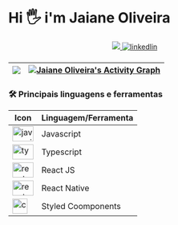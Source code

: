 # Hi 🖐️ i'm Jaiane Oliveira


<div align='center'><a href='mailto:jaianeoliveira.dev@gmail.com' target='_blank'>
<img src='https://img.shields.io/badge/Gmail-D14836?style=for-the-badge&logo=gmail&logoColor=white' />
</a>
<a href='https://www.linkedin.com/in/jaianeoliveira/' target='_blank'>
<img src='https://img.shields.io/badge/LinkedIn-0077B5?style=for-the-badge&logo=linkedin&logoColor=white' alt='linkedlin' />
</a>
</div>

 ###
  
|<img src="https://github-readme-stats.vercel.app/api/top-langs/?username=JaianeOliveira&theme=github_dark&title_color=8257E5&icon_color=8257E5&locale=pt-BR&border_color=52525B&bg_color=18181B03&card_width=400&hide_border=true"/> | <a href="https://github.com/JaianeOliveira"><img alt="Jaiane Oliveira's Activity Graph" src="https://activity-graph.herokuapp.com/graph?username=JaianeOliveira&custom_title=Gr%C3%A1fico%20de%20Contribui%C3%A7%C3%B5es&theme=react-dark&color=ffffff&line=8257E5&hide_border=true" /></a>
|---|---|


  
### 🛠️ Principais linguagens e ferramentas

|Icon|Linguagem/Ferramenta|
|---|---|
|<img src="https://cdn.jsdelivr.net/gh/devicons/devicon/icons/javascript/javascript-original.svg" height="30" width="42" alt="javascript logo"  /> | Javascript|
|<img src="https://cdn.jsdelivr.net/gh/devicons/devicon/icons/typescript/typescript-plain.svg" height="30" width="42" alt="typescript logo"  /> | Typescript|
|<img src="https://cdn.jsdelivr.net/gh/devicons/devicon/icons/react/react-original.svg" height="30" width="42" alt="react logo"  /> | React JS|
|<img src="https://cdn.jsdelivr.net/gh/devicons/devicon/icons/react/react-original.svg" height="30" width="42" alt="react logo"  /> | React Native|
|<img src="https://styled-components.com/atom.png" height="30" alt="css3 logo"  /> | Styled Coomponents|

